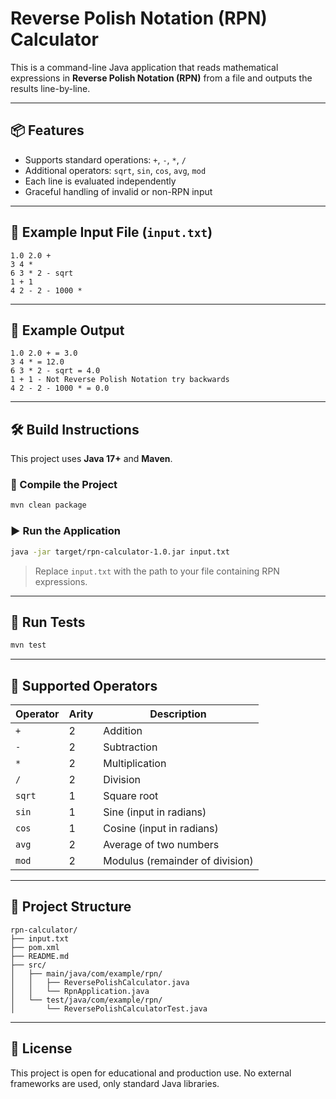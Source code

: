 # Reverse Polish Notation (RPN) Calculator

This is a command-line Java application that reads mathematical expressions in **Reverse Polish Notation (RPN)** from a file and outputs the results line-by-line.

---

## 📦 Features

- Supports standard operations: `+`, `-`, `*`, `/`
- Additional operators: `sqrt`, `sin`, `cos`, `avg`, `mod`
- Each line is evaluated independently
- Graceful handling of invalid or non-RPN input

---

## 📁 Example Input File (`input.txt`)

```
1.0 2.0 +
3 4 *
6 3 * 2 - sqrt
1 + 1
4 2 - 2 - 1000 *
```

---

## 🧾 Example Output

```
1.0 2.0 + = 3.0
3 4 * = 12.0
6 3 * 2 - sqrt = 4.0
1 + 1 - Not Reverse Polish Notation try backwards
4 2 - 2 - 1000 * = 0.0
```

---

## 🛠️ Build Instructions

This project uses **Java 17+** and **Maven**.

### 🔧 Compile the Project

```bash
mvn clean package
```

### ▶️ Run the Application

```bash
java -jar target/rpn-calculator-1.0.jar input.txt
```

> Replace `input.txt` with the path to your file containing RPN expressions.

---

## 🧪 Run Tests

```bash
mvn test
```

---

## 🧮 Supported Operators

| Operator | Arity | Description                           |
|----------|-------|---------------------------------------|
| `+`      | 2     | Addition                              |
| `-`      | 2     | Subtraction                           |
| `*`      | 2     | Multiplication                        |
| `/`      | 2     | Division                              |
| `sqrt`   | 1     | Square root                           |
| `sin`    | 1     | Sine (input in radians)               |
| `cos`    | 1     | Cosine (input in radians)             |
| `avg`    | 2     | Average of two numbers                |
| `mod`    | 2     | Modulus (remainder of division)       |

---

## 📁 Project Structure

```
rpn-calculator/
├── input.txt
├── pom.xml
├── README.md
├── src/
│   ├── main/java/com/example/rpn/
│   │   ├── ReversePolishCalculator.java
│   │   └── RpnApplication.java
│   └── test/java/com/example/rpn/
│       └── ReversePolishCalculatorTest.java
```

---

## 📝 License

This project is open for educational and production use. No external frameworks are used, only standard Java libraries.
